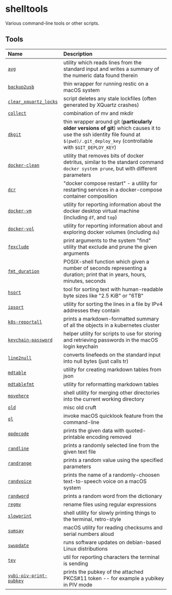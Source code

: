 # shelltools

Various command-line tools or other scripts.


## Tools

Name | Description
:--- | :----------
[`avg`](avg) | utility which reads lines from the standard input and writes a summary of the numeric data found therein
[`backup2usb`](backup2usb) | thin wrapper for running restic on a macOS system
[`clear_xquartz_locks`](clear_xquartz_locks) | script deletes any stale lockfiles (often generated by XQuartz crashes)
[`collect`](collect) | combination of mv and mkdir
[`dkgit`](dkgit) | thin wrapper around git (**particularly older versions of git**) which causes it to use the ssh identity file found at `$(pwd)/.git_deploy_key` (controllable with `$GIT_DEPLOY_KEY`)
[`docker-clean`](docker-clean) | utility that removes bits of docker detritus, similar to the standard command `docker system prune`, but with different parameters
[`dcr`](docker-dcr) | "docker compose restart" - a utility for restarting services in a docker-compose container composition
[`docker-vm`](docker-vm) | utility for reporting information about the docker desktop virtual machine (including `df`, and `top`)
[`docker-vol`](docker-vol) | utility for reporting information about and exploring docker volumes (including `du`)
[`fexclude`](fexclude) | print arguments to the system "find" utility that exclude and prune the given arguments
[`fmt_duration`](fmt_duration) | POSIX-shell function which given a number of seconds representing a duration; print that in years, hours, minutes, seconds
[`hsort`](hsort) | tool for sorting text with human-readable byte sizes like "2.5 KiB" or "6TB"
[`ipsort`](ipsort) | utility for sorting the lines in a file by IPv4 addresses they contain
[`k8s-reportall`](k8s-reportall) | prints a markdown-formatted summary of all the objects in a kubernetes cluster
[`keychain-password`](keychain-password) | helper utility for scripts to use for storing and retrieving passwords in the macOS login keychain
[`line2null`](line2null) | converts linefeeds on the standard input into null bytes (just calls tr)
[`mdtable`](mdtable) | utility for creating markdown tables from json
[`mdtablefmt`](mdtablefmt) | utility for reformatting markdown tables
[`movehere`](movehere) | shell utility for merging other directories into the current working directory
[`old`](old) | misc old cruft
[`ql`](ql) | invoke macOS quicklook feature from the command-line
[`qpdecode`](qpdecode) | prints the given data with quoted-printable encoding removed
[`randline`](randline) | prints a randomly selected line from the given text file
[`randrange`](randrange) | prints a random value using the specified parameters
[`randvoice`](randvoice) | prints the name of a randomly-choosen text-to-speech voice on a macOS system
[`randword`](randword) | prints a random word from the dictionary
[`regmv`](regmv) | rename files using regular expressions
[`slowprint`](slowprint) | shell utility for slowly printing things to the terminal, retro-style
[`sumsay`](sumsay) | macOS utility for reading checksums and serial numbers aloud
[`swupdate`](swupdate) | runs software updates on debian-based Linux distributions
[`tev`](tev) | util for reporting characters the terminal is sending
[`yubi-piv-print-pubkey`](yubi-piv-print-pubkey) | prints the pubkey of the attached PKCS#11 token -- for example a yubikey in PIV mode

